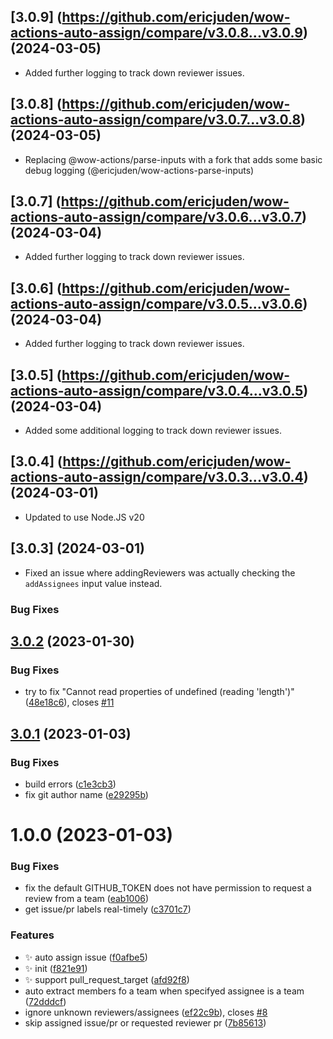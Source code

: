 ## [3.0.9] (https://github.com/ericjuden/wow-actions-auto-assign/compare/v3.0.8...v3.0.9) (2024-03-05)

* Added further logging to track down reviewer issues.

## [3.0.8] (https://github.com/ericjuden/wow-actions-auto-assign/compare/v3.0.7...v3.0.8) (2024-03-05)

* Replacing @wow-actions/parse-inputs with a fork that adds some basic debug logging (@ericjuden/wow-actions-parse-inputs)

## [3.0.7] (https://github.com/ericjuden/wow-actions-auto-assign/compare/v3.0.6...v3.0.7) (2024-03-04)

* Added further logging to track down reviewer issues.

## [3.0.6] (https://github.com/ericjuden/wow-actions-auto-assign/compare/v3.0.5...v3.0.6) (2024-03-04)

* Added further logging to track down reviewer issues.

## [3.0.5] (https://github.com/ericjuden/wow-actions-auto-assign/compare/v3.0.4...v3.0.5) (2024-03-04)

* Added some additional logging to track down reviewer issues.

## [3.0.4] (https://github.com/ericjuden/wow-actions-auto-assign/compare/v3.0.3...v3.0.4) (2024-03-01)

* Updated to use Node.JS v20

## [3.0.3] (2024-03-01)

* Fixed an issue where addingReviewers was actually checking the `addAssignees` input value instead.

### Bug Fixes 

## [3.0.2](https://github.com/wow-actions/auto-assign/compare/v3.0.1...v3.0.2) (2023-01-30)


### Bug Fixes

* try to fix "Cannot read properties of undefined (reading 'length')" ([48e18c6](https://github.com/wow-actions/auto-assign/commit/48e18c66f6ca928e2e8dc0352e1dd937be60074a)), closes [#11](https://github.com/wow-actions/auto-assign/issues/11)

## [3.0.1](https://github.com/wow-actions/auto-assign/compare/v3.0.0...v3.0.1) (2023-01-03)


### Bug Fixes

* build errors ([c1e3cb3](https://github.com/wow-actions/auto-assign/commit/c1e3cb328c395ff5a0214385e210947f7371610e))
* fix git author name ([e29295b](https://github.com/wow-actions/auto-assign/commit/e29295b16ae9d236c4c4d61e1844d84f678d37b7))

# 1.0.0 (2023-01-03)


### Bug Fixes

* fix the default GITHUB_TOKEN does not have permission to request a review from a team ([eab1006](https://github.com/wow-actions/auto-assign/commit/eab1006056e7e7891ca7d0689202fadc39dbe774))
* get issue/pr labels real-timely ([c3701c7](https://github.com/wow-actions/auto-assign/commit/c3701c76c743672a7e7054993b075bd167707652))


### Features

* ✨ auto assign issue ([f0afbe5](https://github.com/wow-actions/auto-assign/commit/f0afbe58dc4dcb4628aac30e40247f434196a249))
* ✨ init ([f821e91](https://github.com/wow-actions/auto-assign/commit/f821e914cffa94e44aa2c28ba094b11d70b5c6fc))
* ✨ support pull_request_target ([afd92f8](https://github.com/wow-actions/auto-assign/commit/afd92f887efe9615f8c66a069a24aae06729c0a9))
* auto extract members fo a team when specifyed assignee is a team ([72dddcf](https://github.com/wow-actions/auto-assign/commit/72dddcf56e264b4f4fa5edc60a85bd95bad6bb00))
* ignore unknown reviewers/assignees ([ef22c9b](https://github.com/wow-actions/auto-assign/commit/ef22c9b349930775a0df58912ec5d14ea315707f)), closes [#8](https://github.com/wow-actions/auto-assign/issues/8)
* skip assigned issue/pr or requested reviewer pr ([7b85613](https://github.com/wow-actions/auto-assign/commit/7b856134f3bd435a10f966fcf55f4821810466f0))
